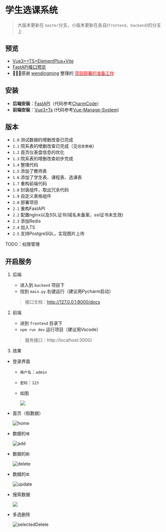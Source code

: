 # 学生选课系统

>大版本更新在 `master`分支，小版本更新在各自(`frontend`、`backend`)的分支上

## 预览

+ [Vue3++TS+ElementPlus+Vite](http://8.136.82.204:8001/)
+ [FastAPI接口预览](http://8.136.82.204:8000/)
+ 🎉🎉🎉感谢 [wendingming](https://gitee.com/wendingming) 整理的 [<font color="red">项目部署的准备工作</font>](https://gitee.com/zxiaosi/fast-api/issues/I4V6WV)

## 安装

+ **后端安装**：[FastAPI](https://gitee.com/zxiaosi/fast-api/tree/master/backend#安装)（代码参考[CharmCode](https://www.charmcode.cn/category/FastAPI?page=1)）
+ **前端安装**：[Vue3+Ts](https://gitee.com/zxiaosi/fast-api/tree/master/frontend#安装) (代码参考[Vue-Manage-System](https://github.com/lin-xin/vue-manage-system))

## 版本

+ `1.0` 测试数据的增删改查已完成
+ `1.1` 院系表的增删改查已完成（见`信息表格`）
+ `1.2` 首页仪表盘信息的优化
+ `1.3` 院系表的增删改查初步完成
+ `1.4` 整理代码
+ `1.5` 添加了教师表
+ `1.6` 添加了学生表、课程表、选课表
+ `1.7` 重构前端代码
+ `1.8` 封装组件，取出冗余代码
+ `1.9` 自定义表格组件
+ `2.0` 部署项目
+ `2.1` 重构FastAPI
+ `2.2` 配置nginx以及SSL证书(域名未备案，ssl证书未生效)
+ `2.3` 添加Redis
+ `2.4` 加入TS
+ `2.5` 支持PostgreSQL，实现图片上传

TODO：权限管理

## 开启服务

1. 后端

   + 进入到 `backend` 项目下
   + 找到 `main.py` 右键运行（建议用Pycharm启动）

   >接口文档：http://127.0.0.1:8000/docs

2. 前端

   + 进到 `frontend` 目录下
   + `npm run dev` 运行项目（建议用Vscode）

   >服务接口：http://localhost:3000/

3. 效果

+ 登录界面
  
  + `用户名`：`admin`

  + `密码`：`123`
  
  + 如图
  
    ![](https://gitee.com/zxiaosi/image/raw/master/Project/Vue+FastAPI/frontend-login.png)
  
+ 首页（假数据）

  ![home](https://gitee.com/zxiaosi/image/raw/master/Project/Vue+FastAPI/home.png)
  
+ 数据的`增`

  ![add](https://gitee.com/zxiaosi/image/raw/master/Project/Vue+FastAPI/add.gif)
  
+ 数据的`删`

  ![delete](https://gitee.com/zxiaosi/image/raw/master/Project/Vue+FastAPI/delete.gif)

+ 数据的`改`

  ![update](https://gitee.com/zxiaosi/image/raw/master/Project/Vue+FastAPI/update.gif)

+ 搜索数据

  ![](https://gitee.com/zxiaosi/image/raw/master/Project/Vue+FastAPI/search.gif)

+ 多选删除

  ![selectedDelete](https://gitee.com/zxiaosi/image/raw/master/Project/Vue+FastAPI/selectedDelete.gif)
